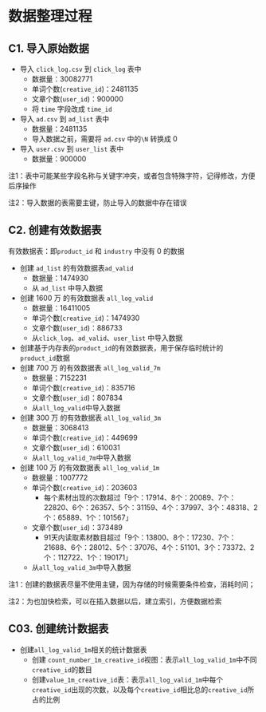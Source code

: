 # 数据整理过程

## C1. 导入原始数据

-   导入 `click_log.csv` 到 `click_log` 表中
    -   数据量：30082771
    -   单词个数(`creative_id`)：2481135
    -   文章个数(`user_id`)：900000
    -   将 `time` 字段改成 `time_id`
-   导入 `ad.csv` 到 `ad_list` 表中
    -   数据量：2481135
    -   导入数据之前，需要将 `ad.csv` 中的`\N` 转换成 0
-   导入 `user.csv` 到 `user_list` 表中
    -   数据量：900000

注1：表中可能某些字段名称与关键字冲突，或者包含特殊字符，记得修改，方便后序操作

注2：导入数据的表需要主键，防止导入的数据中存在错误

## C2. 创建有效数据表

有效数据表：即`product_id` 和 `industry` 中没有 0 的数据

-   创建 `ad_list` 的有效数据表`ad_valid`
    -   数据量：1474930
    -   从 `ad_list` 中导入数据
-   创建 1600 万 的有效数据表 `all_log_valid`
    -   数据量：16411005
    -   单词个数(`creative_id`)：1474930
    -   文章个数(`user_id`)：886733
    -   从`click_log`、`ad_valid`、`user_list` 中导入数据
-   创建基于内存表的`product_id`的有效数据表，用于保存临时统计的 `product_id`数据
-   创建 700 万 的有效数据表 `all_log_valid_7m`
    -   数据量：7152231
    -   单词个数(`creative_id`)：835716
    -   文章个数(`user_id`)：807834
    -   从`all_log_valid`中导入数据
-   创建 300 万 的有效数据表 `all_log_valid_3m`
    -   数据量：3068413
    -   单词个数(`creative_id`)：449699
    -   文章个数(`user_id`)：610031
    -   从`all_log_valid_7m`中导入数据
-   创建 100 万 的有效数据表 `all_log_valid_1m`
    -   数据量：1007772
    -   单词个数(`creative_id`)：203603
        -   每个素材出现的次数超过「9个：17914、8个：20089、7个：22820、6个：26357、5个：31159、4个：37997、3个：48318、2个：65889、1个：101567」
    -   文章个数(`user_id`)：373489
        -   91天内读取素材数目超过「9个：13800、8个：17230、7个：21688、6个：28012、5个：37076、4个：51101、3个：73372、2个：112722、1个：190171」
    -   从`all_log_valid_3m`中导入数据

注1：创建的数据表尽量不使用主键，因为存储的时候需要条件检查，消耗时间；

注2：为也加快检索，可以在插入数据以后，建立索引，方便数据检索

## C03. 创建统计数据表

-   创建`all_log_valid_1m`相关的统计数据表
    -   创建 `count_number_1m_creative_id`视图：表示`all_log_valid_1m`中不同`creative_id`的数目
    -   创建`value_1m_creative_id`表：表示`all_log_valid_1m`中每个`creative_id`出现的次数，以及每个`creative_id`相比总的`creative_id`所占的比例
